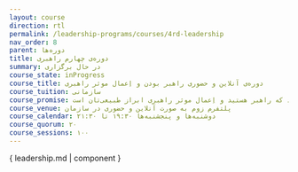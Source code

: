 ```yaml
---
layout: course
direction: rtl
permalink: /leadership-programs/courses/4rd-leadership
nav_order: 8
parent: دوره‌ها
title: دوره‌ی چهارم راهبری
summary: در حال برگزاری
course_state: inProgress
course_title: دوره‌ی آنلاین و حضوری راهبر بودن و اِعمال موثر راهبری
course_tuition: سازمانی
course_promise: شما در حالی دوره را ترک می‌کنید که راهبر هستید و اِعمال موثر راهبری ابراز طبیعی‌تان است
course_venue: پلتفرم زوم به صورت آنلاین و حضوری در سازمان
course_calendar: دوشنبه‌ها و پنجشنبه‌ها ۱۹:۳۰ تا ۲۱:۳۰ 
course_quorum: ۲۰
course_sessions: ۱۰۰
---
```

 
{ leadership.md | component }
